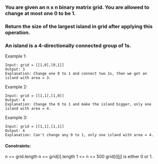### You are given an n x n binary matrix grid. You are allowed to change at most one 0 to be 1.

### Return the size of the largest island in grid after applying this operation.

### An island is a 4-directionally connected group of 1s.

 


Example 1:
```
Input: grid = [[1,0],[0,1]]
Output: 3
Explanation: Change one 0 to 1 and connect two 1s, then we get an island with area = 3.
```

Example 2:
```
Input: grid = [[1,1],[1,0]]
Output: 4
Explanation: Change the 0 to 1 and make the island bigger, only one island with area = 4.
```

Example 3:
```
Input: grid = [[1,1],[1,1]]
Output: 4
Explanation: Can't change any 0 to 1, only one island with area = 4.
```
 

#### Constraints:
n == grid.length
n == grid[i].length
1 <= n <= 500
grid[i][j] is either 0 or 1.
